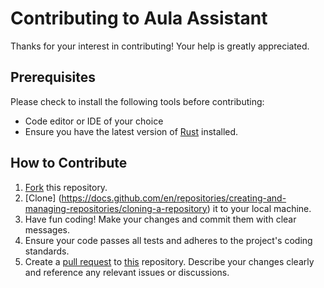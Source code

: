 # Contributing to Aula Assistant

Thanks for your interest in contributing! Your help is greatly appreciated.

## Prerequisites

Please check to install the following tools before contributing:

- Code editor or IDE of your choice
- Ensure you have the latest version of [Rust](https://www.rust-lang.org/tools/install) installed.

## How to Contribute

1. [Fork](https://docs.github.com/en/pull-requests/collaborating-with-pull-requests/working-with-forks/fork-a-repo) this repository.
2. [Clone] (https://docs.github.com/en/repositories/creating-and-managing-repositories/cloning-a-repository) it to your local machine.
3. Have fun coding! Make your changes and commit them with clear messages.
4. Ensure your code passes all tests and adheres to the project's coding standards.
5. Create a [pull request](https://docs.github.com/en/pull-requests/collaborating-with-pull-requests/proposing-changes-to-your-work-with-pull-requests/creating-a-pull-request-from-a-fork) to [this](https://github.com/grb-technik/aula-assistant) repository. Describe your changes clearly and reference any relevant issues or discussions.
